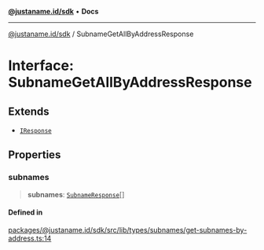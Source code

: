 [**@justaname.id/sdk**](../README.md) • **Docs**

***

[@justaname.id/sdk](../globals.md) / SubnameGetAllByAddressResponse

# Interface: SubnameGetAllByAddressResponse

## Extends

- [`IResponse`](IResponse.md)

## Properties

### subnames

> **subnames**: [`SubnameResponse`](SubnameResponse.md)[]

#### Defined in

[packages/@justaname.id/sdk/src/lib/types/subnames/get-subnames-by-address.ts:14](https://github.com/JustaName-id/JustaName-sdk/blob/7430def13fc61cd3fc8b89d25e0869ee390cc2d0/packages/@justaname.id/sdk/src/lib/types/subnames/get-subnames-by-address.ts#L14)
